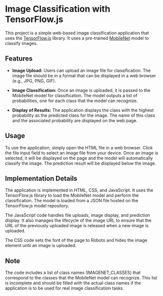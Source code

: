 # Image Classification with TensorFlow.js

This project is a simple web-based image classification application that uses the [TensorFlow.js](https://www.tensorflow.org/js) library. It uses a pre-trained [MobileNet](https://arxiv.org/abs/1704.04861) model to classify images.

## Features

- **Image Upload:** Users can upload an image file for classification. The image file should be in a format that can be displayed in a web browser (e.g., JPG, PNG, GIF).

- **Image Classification:** Once an image is uploaded, it is passed to the MobileNet model for classification. The model outputs a list of probabilities, one for each class that the model can recognize.

- **Display of Results:** The application displays the class with the highest probability as the predicted class for the image. The name of this class and the associated probability are displayed on the web page.

## Usage

To use the application, simply open the HTML file in a web browser. Click the file input field to select an image file from your device. Once an image is selected, it will be displayed on the page and the model will automatically classify the image. The prediction result will be displayed below the image.

## Implementation Details

The application is implemented in HTML, CSS, and JavaScript. It uses the TensorFlow.js library to load the MobileNet model and perform the classification. The model is loaded from a JSON file hosted on the TensorFlow.js model repository.

The JavaScript code handles file uploads, image display, and prediction display. It also manages the lifecycle of the image URL to ensure that the URL of the previously uploaded image is released when a new image is uploaded.

The CSS code sets the font of the page to Roboto and hides the image element until an image is uploaded.

## Note

The code includes a list of class names (IMAGENET_CLASSES) that correspond to the classes that the MobileNet model can recognize. This list is incomplete and should be filled with the actual class names if the application is to be used for real image classification tasks.
